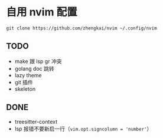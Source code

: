 # 自用 nvim 配置

    git clone https://github.com/zhengkai/nvim ~/.config/nvim

## TODO

* make 跟 lsp gr 冲突
* golang doc 跳转
* lazy theme
* git 插件
* skeleton

## DONE

* treesitter-context
* lsp 报错不要新启一行（`vim.opt.signcolumn = 'number'`）
